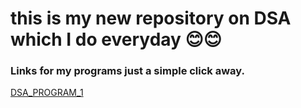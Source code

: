 # this is my new repository on DSA which I do everyday 😊😊
### Links for my programs just a simple click away.
[DSA_PROGRAM_1](https://github.com/jai-geek/J20_Random_pyhton_programs/blob/main/DSA_pg2.py)

